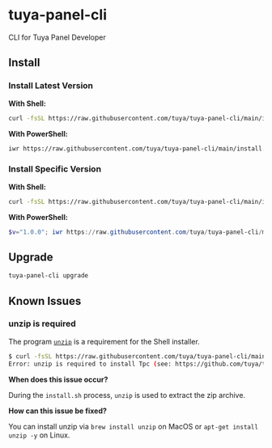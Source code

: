 # tuya-panel-cli

CLI for Tuya Panel Developer

## Install

### Install Latest Version

**With Shell:**

```sh
curl -fsSL https://raw.githubusercontent.com/tuya/tuya-panel-cli/main/install.sh | sh
```

**With PowerShell:**

```sh
iwr https://raw.githubusercontent.com/tuya/tuya-panel-cli/main/install.ps1 -useb | iex
```

### Install Specific Version

**With Shell:**

```sh
curl -fsSL https://raw.githubusercontent.com/tuya/tuya-panel-cli/main/install.sh | sh -s v0.0.1
```

**With PowerShell:**

```powershell
$v="1.0.0"; iwr https://raw.githubusercontent.com/tuya/tuya-panel-cli/main/install.ps1 -useb | iex
```

## Upgrade

```sh
tuya-panel-cli upgrade
```

## Known Issues

### unzip is required

The program [`unzip`](https://linux.die.net/man/1/unzip) is a requirement for the Shell installer.

```sh
$ curl -fsSL https://raw.githubusercontent.com/tuya/tuya-panel-cli/main/install.sh | sh
Error: unzip is required to install Tpc (see: https://github.com/tuya/tuya-panel-cli#unzip-is-required).
```

**When does this issue occur?**

During the `install.sh` process, `unzip` is used to extract the zip archive.

**How can this issue be fixed?**

You can install unzip via `brew install unzip` on MacOS or `apt-get install unzip -y` on Linux.
